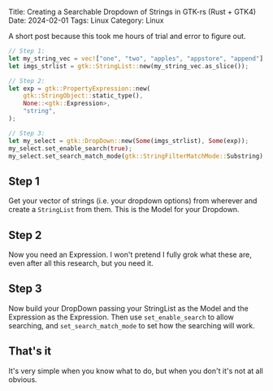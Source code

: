 Title: Creating a Searchable Dropdown of Strings in GTK-rs (Rust + GTK4)
Date: 2024-02-01
Tags: Linux
Category: Linux

A short post because this took me hours of trial and error to figure out.

```rust
// Step 1:
let my_string_vec = vec!["one", "two", "apples", "appstore", "append"];
let imgs_strlist = gtk::StringList::new(my_string_vec.as_slice());

// Step 2:
let exp = gtk::PropertyExpression::new(
    gtk::StringObject::static_type(),
    None::<gtk::Expression>,
    "string",
);

// Step 3:
let my_select = gtk::DropDown::new(Some(imgs_strlist), Some(exp));
my_select.set_enable_search(true);
my_select.set_search_match_mode(gtk::StringFilterMatchMode::Substring);
```

## Step 1
Get your vector of strings (i.e. your dropdown options) from wherever and create a `StringList` from them. This is the Model for your Dropdown.

## Step 2
Now you need an Expression. I won't pretend I fully grok what these are, even after all this research, but you need it. 

## Step 3
Now build your DropDown passing your StringList as the Model and the Expression as the Expression. Then use `set_enable_search` to allow searching, and `set_search_match_mode` to set
how the searching will work.

## That's it
It's very simple when you know what to do, but when you don't it's not at all obvious.
